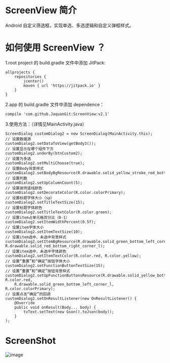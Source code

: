 # ScreenView 简介
Android 自定义筛选框，实现单选、多选逻辑和自定义弹框样式。
# 如何使用 ScreenView ？
1.root project 的 build.gradle 文件中添加 JitPack:
```
allprojects {
    repositories {
        jcenter()
        maven { url 'https://jitpack.io' }
    }
}
```
2.app 的 build.gradle 文件中添加 dependence：
```
compile 'com.github.JaquanGit:ScreenView:v2.1'
```
3.使用方法：（详情见MainActivity.java）
```
ScreenDialog customDialog2 = new ScreenDialog(MainActivity.this);
// 设置数据源
customDialog2.setDataToView(getBody3());
// 设置显示在哪个组件下方
customDialog2.underBy(btnCustom2);
// 设置为多选
customDialog2.setMultiChoose(true);
// 设置Body背景样式
customDialog2.setBodyBgResource(R.drawable.solid_yellow_stroke_red_bottom_corner_s);
// 设置列数
customDialog2.setUpColumnCount(5);
// 设置装饰竖线颜色
customDialog2.setDecorateColor(R.color.colorPrimary);
// 设置标题字体大小（sp）
customDialog2.setTitleTextSize(15);
// 设置标题字体颜色
customDialog2.setTitleTextColor(R.color.green);
// 设置item占单元格百分比（0-1）
customDialog2.setItemWidthPercent(0.5f);
// 设置item字体大小
customDialog2.setItemTextSize(10);
// 设置item选中、未选中背景样式
customDialog2.setItemBgResource(R.drawable.solid_green_bottom_left_corner_l, R.drawable.solid_red_bottom_right_corner_l);
// 设置item选中、未选中字体颜色
customDialog2.setItemTextColor(R.color.red, R.color.yellow);
// 设置“重置”和“确定”按钮字体大小
customDialog2.setFunctionButtonTextSize(15);
// 设置“重置”和“确定”按钮背景样式
customDialog2.setUpFunctionButtonsResource(R.drawable.solid_yellow_bottom_right_corner_l, R.color.red,
    R.drawable.solid_green_bottom_left_corner_l, R.color.colorPrimary);
// 设置点击“确定”的回调
customDialog2.setOnResultListener(new OnResultListener() {
    @Override
    public void onResult(Body... body) {
        tvText.setText(new Gson().toJson(body));
    }
);
```
# ScreenShot
![image](https://github.com/JaquanGit/ScreenView/blob/master/screenshots/screen.gif)
